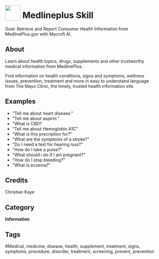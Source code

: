 # <img src="https://raw.githack.com/FortAwesome/Font-Awesome/master/svgs/solid/laptop-medical.svg" card_color="#22A7F0" width="50" height="50" style="vertical-align:bottom"/> Medlineplus Skill
Goal: Retrieve and Report Consumer Health Information from MedlinePlus.gov with Mycroft AI.

## About
Learn about health topics, drugs, supplements and other trustworthy medical information from MedlinePlus.

Find information on health conditions, signs and symptoms, wellness issues, prevention, treatment and more in easy to understand language from The Mayo Clinic, the timely, trusted health information site.

## Examples
* "Tell me about heart disease."
* "Tell me about aspirin."
* "What is CBD?
* "Tell me about Hemoglobin A1C"
* "What is this precription for?"
* "What are the symptoms of a stroke?"
* "Do I need a test for hearing loss?"
* "How do I take a pulse?"
* "What should i do if I am pregnant?"
* "How do I stop bleeding?"
* "What is eczema?"

## Credits
Christian Kaye

## Category
**Information**

## Tags
#Medical, medicine, disease, health, supplement, treatment, signs, symptoms, procedure, disorder, treatment, screening, prevent, prevention

